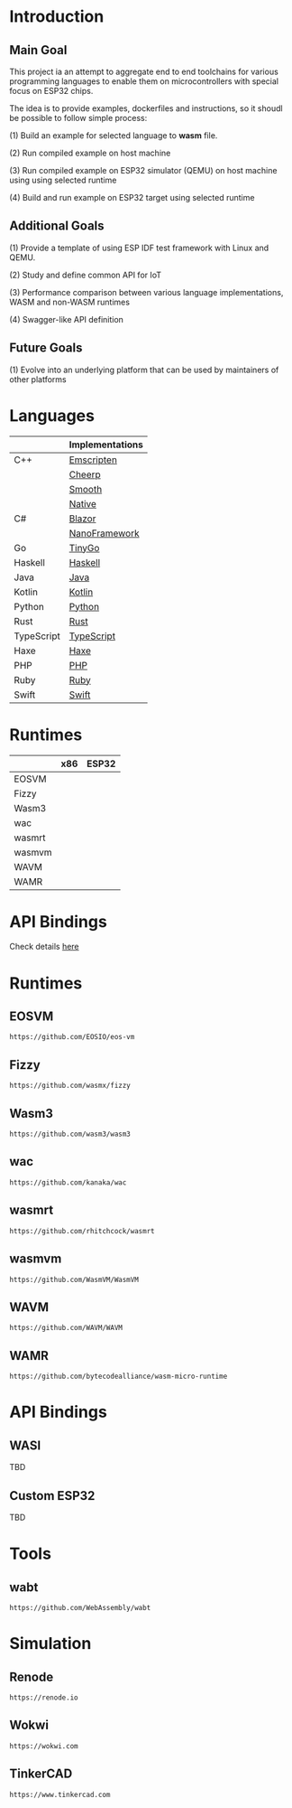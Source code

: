 # Introduction

## Main Goal

This project ia an attempt to aggregate end to end toolchains for various programming languages to enable them on microcontrollers with special focus on ESP32 chips.

The idea is to provide examples, dockerfiles and instructions, so it shoudl be possible to follow simple process:

(1) Build an example for selected language to **wasm** file.

(2) Run compiled example on host machine

(3) Run compiled example on ESP32 simulator (QEMU) on host machine using using selected runtime

(4) Build and run example on ESP32 target using selected runtime


## Additional Goals

(1) Provide a template of using ESP IDF test framework with Linux and QEMU. 

(2) Study and define common API for IoT

(3) Performance comparison between various language implementations, WASM and non-WASM runtimes

(4) Swagger-like API definition

## Future Goals 

(1) Evolve into an underlying platform that can be used by maintainers of other platforms

# Languages

|             |Implementations                                                  |
|-------------|-----------------------------------------------------------------|
|C++          |[Emscripten](languages/c-cpp-via-emscripten/README.md)           |
|             |[Cheerp](languages/c-cpp-via-cheerp/README.md)                   |
|             |[Smooth](languages/c-cpp-via-smooth/c-cpp-smooth/README.md)      |
|             |[Native](languages/c-cpp-via-native/README.md)                   |
|C#           |[Blazor](languages/csharp-via-blazor/README.md)                  |
|             |[NanoFramework](languages/csharp-via-nanoframerwork)             |
|Go           |[TinyGo](languages/go-via-tinygo)                                |
|Haskell      |[Haskell](languages/haskell)                                     |
|Java         |[Java](languages/java-via-teavm/README.md)                       |
|Kotlin       |[Kotlin](languages/kotlin-via-teavm/README.md)                   |
|Python       |[Python](languages/python-via-pyodide/README.md)                 |
|Rust         |[Rust](languages/rust/README.md)                                 |
|TypeScript   |[TypeScript](languages/typescript-via-assemblyscript/README.md)  |
|Haxe         |[Haxe](languages/haxe/README.md)                                 |
|PHP          |[PHP](languages/php/README.md)                                   |
|Ruby         |[Ruby](languages/ruby/README.md)                                 |
|Swift        |[Swift](languages/swift/README.md)                               |

# Runtimes

|       |x86  |ESP32|
|-------|-----|-----|
|EOSVM  |     |     |
|Fizzy  |     |     |
|Wasm3  |     |     |
|wac    |     |     |
|wasmrt |     |     |
|wasmvm |     |     |
|WAVM   |     |     |
|WAMR   |     |     |


# API Bindings

Check details [here](api/api.md)


# Runtimes

## EOSVM

    https://github.com/EOSIO/eos-vm

## Fizzy

    https://github.com/wasmx/fizzy

## Wasm3

    https://github.com/wasm3/wasm3

## wac

    https://github.com/kanaka/wac

## wasmrt

    https://github.com/rhitchcock/wasmrt

## wasmvm

    https://github.com/WasmVM/WasmVM

## WAVM

    https://github.com/WAVM/WAVM

## WAMR

    https://github.com/bytecodealliance/wasm-micro-runtime

# API Bindings

## WASI

TBD

## Custom ESP32

TBD

# Tools

## wabt

    https://github.com/WebAssembly/wabt

# Simulation

## Renode

    https://renode.io

## Wokwi

    https://wokwi.com

## TinkerCAD

    https://www.tinkercad.com

